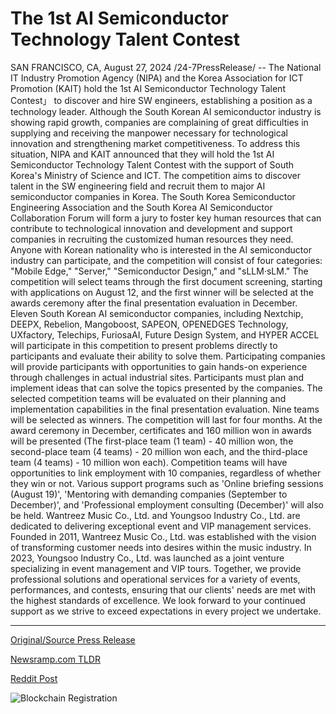 # The 1st AI Semiconductor Technology Talent Contest

SAN FRANCISCO, CA, August 27, 2024 /24-7PressRelease/ -- The National IT Industry Promotion Agency (NIPA) and the Korea Association for ICT Promotion (KAIT) hold the 1st AI Semiconductor Technology Talent Contest」 to discover and hire SW engineers, establishing a position as a technology leader.  Although the South Korean AI semiconductor industry is showing rapid growth, companies are complaining of great difficulties in supplying and receiving the manpower necessary for technological innovation and strengthening market competitiveness. To address this situation, NIPA and KAIT announced that they will hold the 1st AI Semiconductor Technology Talent Contest with the support of South Korea's Ministry of Science and ICT.  The competition aims to discover talent in the SW engineering field and recruit them to major AI semiconductor companies in Korea. The South Korea Semiconductor Engineering Association and the South Korea AI Semiconductor Collaboration Forum will form a jury to foster key human resources that can contribute to technological innovation and development and support companies in recruiting the customized human resources they need.  Anyone with Korean nationality who is interested in the AI semiconductor industry can participate, and the competition will consist of four categories: "Mobile Edge," "Server," "Semiconductor Design," and "sLLM·sLM." The competition will select teams through the first document screening, starting with applications on August 12, and the first winner will be selected at the awards ceremony after the final presentation evaluation in December.  Eleven South Korean AI semiconductor companies, including Nextchip, DEEPX, Rebelion, Mangoboost, SAPEON, OPENEDGES Technology, UXfactory, Telechips, FuriosaAI, Future Design System, and HYPER ACCEL will participate in this competition to present problems directly to participants and evaluate their ability to solve them. Participating companies will provide participants with opportunities to gain hands-on experience through challenges in actual industrial sites.  Participants must plan and implement ideas that can solve the topics presented by the companies. The selected competition teams will be evaluated on their planning and implementation capabilities in the final presentation evaluation. Nine teams will be selected as winners.  The competition will last for four months. At the award ceremony in December, certificates and 160 million won in awards will be presented (The first-place team (1 team) - 40 million won, the second-place team (4 teams) - 20 million won each, and the third-place team (4 teams) - 10 million won each).  Competition teams will have opportunities to link employment with 10 companies, regardless of whether they win or not. Various support programs such as 'Online briefing sessions (August 19)', 'Mentoring with demanding companies (September to December)', and 'Professional employment consulting (December)' will also be held.  Wantreez Music Co., Ltd. and Youngsoo Industry Co., Ltd. are dedicated to delivering exceptional event and VIP management services. Founded in 2011, Wantreez Music Co., Ltd. was established with the vision of transforming customer needs into desires within the music industry. In 2023, Youngsoo Industry Co., Ltd. was launched as a joint venture specializing in event management and VIP tours.  Together, we provide professional solutions and operational services for a variety of events, performances, and contests, ensuring that our clients' needs are met with the highest standards of excellence. We look forward to your continued support as we strive to exceed expectations in every project we undertake. 

---

[Original/Source Press Release](https://www.24-7pressrelease.com/press-release/513768/the-1st-ai-semiconductor-technology-talent-contest)
                    

[Newsramp.com TLDR](None) 



[Reddit Post](https://www.reddit.com/r/eventNews/comments/1f2ayri/1st_ai_semiconductor_technology_talent_contest_to/) 



![Blockchain Registration](https://cdn.newsramp.app/24-7PressRelease/qrcode/248/27/zest6a2P.webp)